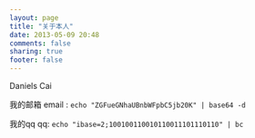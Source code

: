 ```yaml
---
layout: page
title: "关于本人"
date: 2013-05-09 20:48
comments: false
sharing: true
footer: false
---
```


Daniels Cai

我的邮箱
email : `echo "ZGFueGNhaUBnbWFpbC5jb20K" | base64 -d`

我的qq
qq: `echo "ibase=2;100100110010110011101110110" | bc` 

